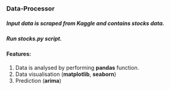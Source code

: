 ### Data-Processor
##### Input data is scraped from Kaggle and contains stocks data.
##### Run stocks.py script.
#### Features:
1. Data is analysed by performing **pandas** function.
2. Data visualisation (**matplotlib**, **seaborn**)
3. Prediction (**arima**)
